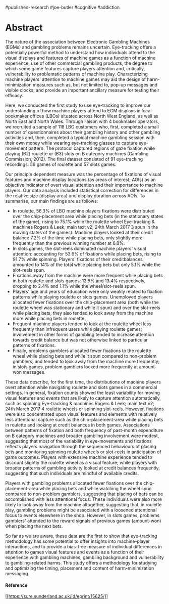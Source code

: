 
 #published-research #joe-butler   #cognitive #addiction 
# Abstract
The nature of the association between Electronic Gambling Machines (EGMs) and gambling problems remains uncertain. Eye-tracking offers a potentially powerful method to understand how individuals attend to the visual displays and features of machine games as a function of machine experience, use of other commercial gambling products, the degree to which some game features capture players attention and, critically, vulnerability to problematic patterns of machine play. Characterizing machine players' attention to machine games may aid the design of harm-minimization measures such as, but not limited to, pop-up messages and visible clocks; and provide an important ancillary measure for testing their efficacy.

Here, we conducted the first study to use eye-tracking to improve our understanding of how machine players attend to EGM displays in local bookmaker offices (LBOs) situated across North West England, as well as North East and North Wales. Through liaison with 4 bookmaker operators, we recruited a sample of 118 LBO customers who, first, completed a small number of questionnaires about their gambling history and other gambling activities and, then, completed a typical machine gambling session with their own money while wearing eye-tracking glasses to capture eye-movement pattern. The protocol captured regions of gaze fixation while playing (B2) roulette or (B3) slots on B category machines (Gambling Commission, 2012). The final dataset consisted of 91 eye-tracking recordings: 59 games of roulette and 57 slots games.

Our principle dependent measure was the percentage of fixations of visual features and machine display locations (as areas of interest; AOIs) as an objective indicator of overt visual attention and their importance to machine players. Our data analysis included statistical correction for differences in the relative size (display area) and display duration across AOIs. To summarise, our main findings are as follows:
- In roulette, 56.3% of LBO machine players fixations were distributed over the chip-placement area while placing bets (in the stationary states of the game), rising to 75.1% while the roulette wheel Eye-tracking & machines Rogers & Leek; main text v2; 24th March 2017 3 spun in the moving states of the games). Machine players looked at their credit balance 7.2% of the time while placing bets, only slightly more frequently than the previous winning number at 6.8%. 
- In slots games, the slot-reels dominated machine players' visual attention: accounting for 53.6% of fixations while placing bets, rising to 91.7% while spinning. Players' fixations of their creditbalances amounted to 14% of the total while placing bets but only 5.1% while the slot-reels spun.  
- Fixations away from the machine were more frequent while placing bets in both roulette and slots games: 13.5% and 13.4% respectively, dropping to 2.4% and 1.1% while the wheel/slot-reels spun.  
- Players' age and years of education were only weakly related to fixation patterns while playing roulette or slots games. Unemployed players allocated fewer fixations over the chip-placement area (both while the roulette wheel was stationary and while it spun) and over the slot-reels while placing bets; they also tended to look away from the machine more while placing bets in roulette.
- Frequent machine players tended to look at the roulette wheel less frequently than infrequent users while playing roulette games; involvement in other forms of gambling tended to increase attention towards credit balance but was not otherwise linked to particular patterns of fixations. 
- Finally, problems gamblers allocated fewer fixations to the roulette wheel while placing bets and while it spun compared to non-problem gamblers; and tended to look away from the machine more frequently; in slots games, problem gamblers looked more frequently at amount-won messages. 

These data describe, for the first time, the distributions of machine players overt attention while navigating roulette and slots games in a commercial settings. In general, fixation counts showed the least variability for moving visual features and events that are likely to capture attention automatically, such as spinning Eye-tracking & machines Rogers & Leek; main text v2; 24th March 2017 4 roulette wheels or spinning slot-reels. However, fixations were also concentrated upon visual features and elements with relatively less attentional capture such as the chip-placement-area while placing bets in roulette and looking at credit balances in both games. Associations between patterns of fixation and both frequency of past-month expenditure on B category machines and broader gambling involvement were modest, suggesting that most of the variability in eye-movements and fixations reflects players navigation through the sequenced behaviours of placing bets and monitoring spinning roulette wheels or slot-reels in anticipation of game outcomes. Players with extensive machine experience tended to discount slightly the roulette wheel as a visual feature; while players with broader patterns of gambling activity looked at credit balances frequently, suggesting that such individuals are mindful of available credits. 

Players with gambling problems allocated fewer fixations over the chip-placement-area while placing bets and while watching the wheel spun compared to non-problem gamblers, suggesting that placing of bets can be accomplished with less attentional focus. These individuals were also more likely to look away from the machine altogether, suggesting that, in roulette play, gambling problems might be associated with a loosened attentional focus to events elsewhere in the shop. However, in slots games, problems gamblers' attended to the reward signals of previous games (amount-won) when placing the next bets. 

So far as we are aware, these data are the first to show that eye-tracking methodology has some potential to offer insights into machine-player interactions, and to provide a bias-free measure of individual differences in attention to games visual features and events as a function of their experience with gambling machines, gambling background and vulnerability to gambling-related harms. This study offers a methodology for studying and optimizing the timing, placement and content of harm-minimization messaging.
#### Reference
[[https://sure.sunderland.ac.uk/id/eprint/15625/]]

